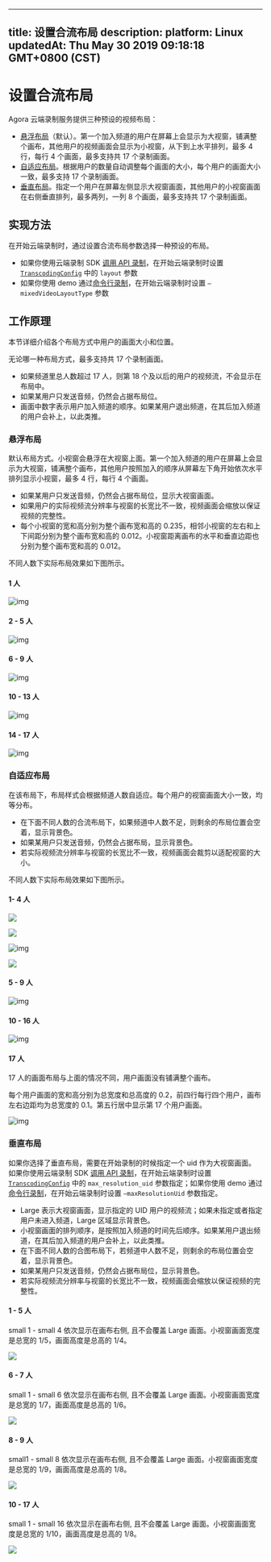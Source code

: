 
---
title: 设置合流布局
description: 
platform: Linux
updatedAt: Thu May 30 2019 09:18:18 GMT+0800 (CST)
---
# 设置合流布局
Agora 云端录制服务提供三种预设的视频布局：

- [悬浮布局](#float)（默认）。第一个加入频道的用户在屏幕上会显示为大视窗，铺满整个画布，其他用户的视频画面会显示为小视窗，从下到上水平排列，最多 4 行，每行 4 个画面，最多支持共 17 个录制画面。
- [自适应布局](#bestfit)。根据用户的数量自动调整每个画面的大小，每个用户的画面大小一致，最多支持 17 个录制画面。
- [垂直布局](#vertical)。指定一个用户在屏幕左侧显示大视窗画面，其他用户的小视窗画面在右侧垂直排列，最多两列，一列 8 个画面，最多支持共 17 个录制画面。

## 实现方法

在开始云端录制时，通过设置合流布局参数选择一种预设的布局。

- 如果你使用云端录制 SDK [调用 API 录制](../../cn/cloud-recording/cloud_recording_quickstart.md)，在开始云端录制时设置 [`TranscodingConfig`](../../cn/cloud-recording/cloud_recording_api.md) 中的 `layout` 参数
- 如果你使用 demo 通过[命令行录制](../../cn/cloud-recording/cloud_recording_demo.md)，在开始云端录制时设置 `—mixedVideoLayoutType` 参数

## 工作原理

本节详细介绍各个布局方式中用户的画面大小和位置。

无论哪一种布局方式，最多支持共 17 个录制画面。

- 如果频道里总人数超过 17 人，则第 18 个及以后的用户的视频流，不会显示在布局中。
- 如果某用户只发送音频，仍然会占据布局位。
- 画面中数字表示用户加入频道的顺序。如果某用户退出频道，在其后加入频道的用户会补上，以此类推。

### <a name="float"></a>悬浮布局

默认布局方式。小视窗会悬浮在大视窗上面。第一个加入频道的用户在屏幕上会显示为大视窗，铺满整个画布，其他用户按照加入的顺序从屏幕左下角开始依次水平排列显示小视窗，最多 4 行，每行 4 个画面。

- 如果某用户只发送音频，仍然会占据布局位，显示大视窗画面。
- 如果用户的实际视频流分辨率与视窗的长宽比不一致，视频画面会缩放以保证视频的完整性。
- 每个小视窗的宽和高分别为整个画布宽和高的 0.235，相邻小视窗的左右和上下间距分别为整个画布宽和高的 0.012。小视窗距离画布的水平和垂直边距也分别为整个画布宽和高的 0.012。

不同人数下实际布局效果如下图所示。

#### 1 人

![img](https://confluence.agora.io/download/thumbnails/321323097/image2019-5-16_15-10-7.png?version=1&modificationDate=1557990615369&api=v2)

#### 2 - 5 人

![img](https://confluence.agora.io/download/thumbnails/321323097/image2019-5-16_15-10-37.png?version=1&modificationDate=1557990645667&api=v2)

#### 6 - 9 人

![img](https://confluence.agora.io/download/thumbnails/321323097/image2019-5-16_15-11-1.png?version=1&modificationDate=1557990670140&api=v2)

#### 10 - 13 人

![img](https://confluence.agora.io/download/thumbnails/321323097/image2019-5-16_15-11-22.png?version=1&modificationDate=1557990690258&api=v2)

#### 14 - 17 人

![img](https://confluence.agora.io/download/thumbnails/321323097/image2019-5-16_15-8-44.png?version=1&modificationDate=1557990532458&api=v2)

### <a name="bestfit"></a>自适应布局

在该布局下，布局样式会根据频道人数自适应。每个用户的视窗画面大小一致，均等分布。

- 在下面不同人数的合流布局下，如果频道中人数不足，则剩余的布局位置会空着，显示背景色。
- 如果某用户只发送音频，仍然会占据布局，显示背景色。
- 若实际视频流分辨率与视窗的长宽比不一致，视频画面会裁剪以适配视窗的大小。

不同人数下实际布局效果如下图所示。

#### 1- 4 人

![](https://web-cdn.agora.io/docs-files/1558062852403)

![](https://web-cdn.agora.io/docs-files/1558063212804)

![img](https://confluence.agora.io/download/thumbnails/321323097/image2018-3-2_15-13-11.png?version=1&modificationDate=1519974797896&api=v2)

![](https://web-cdn.agora.io/docs-files/1558063229612)

#### 5 - 9 人

![img](https://confluence.agora.io/download/thumbnails/321323097/image2018-3-2_15-17-58.png?version=1&modificationDate=1519975084235&api=v2)

#### 10 - 16 人

![img](https://confluence.agora.io/download/thumbnails/321323097/image2018-3-2_15-22-34.png?version=1&modificationDate=1519975360819&api=v2)

#### 17 人

17 人的画面布局与上面的情况不同，用户画面没有铺满整个画布。

每个用户画面的宽和高分别为总宽度和总高度的 0.2，前四行每行四个用户，画布左右边距均为总宽度的 0.1。第五行居中显示第 17 个用户画面。


![img](https://confluence.agora.io/download/thumbnails/321323097/image2018-3-2_16-56-35.png?version=1&modificationDate=1519981001505&api=v2)

### <a name="vertical"></a>垂直布局

如果你选择了垂直布局，需要在开始录制的时候指定一个 uid 作为大视窗画面。如果你使用云端录制 SDK [调用 API 录制](../../cn/cloud-recording/cloud_recording_quickstart.md)，在开始云端录制时设置 [`TranscodingConfig`](../../cn/cloud-recording/cloud_recording_api.md) 中的 `max_resolution_uid` 参数指定；如果你使用 demo 通过[命令行录制](../../cn/cloud-recording/cloud_recording_demo.md)，在开始云端录制时设置 `—maxResolutionUid` 参数指定。

- Large 表示大视窗画面，显示指定的 UID 用户的视频流；如果未指定或者指定用户未进入频道，Large 区域显示背景色。
- 小视窗画面的排列顺序，是按照加入频道的时间先后顺序。如果某用户退出频道，在其后加入频道的用户会补上，以此类推。
- 在下面不同人数的合图布局下，若频道中人数不足，则剩余的布局位置会空着，显示背景色。
- 如果某用户只发送音频，仍然会占据布局位，显示背景色。
- 若实际视频流分辨率与视窗的长宽比不一致，视频画面会缩放以保证视频的完整性。

#### 1 - 5 人

small 1 - small 4 依次显示在画布右侧, 且不会覆盖 Large 画面。小视窗画面宽度是总宽的 1/5，画面高度是总高的 1/4。

![](https://web-cdn.agora.io/docs-files/1558060680455)

#### 6 - 7 人

small 1 - small 6 依次显示在画布右侧, 且不会覆盖 Large 画面。小视窗画面宽度是总宽的 1/7，画面高度是总高的 1/6。

![](https://web-cdn.agora.io/docs-files/1558060697541)

#### 8 - 9 人

small1 - small 8 依次显示在画布右侧, 且不会覆盖 Large 画面。小视窗画面宽度是总宽的 1/9，画面高度是总高的 1/8。

![](https://web-cdn.agora.io/docs-files/1558060714296)

#### 10 - 17 人

small 1 - small 16 依次显示在画布右侧, 且不会覆盖 Large 画面。小视窗画面宽度是总宽的 1/10，画面高度是总高的 1/8。

![](https://web-cdn.agora.io/docs-files/1558060732460)
